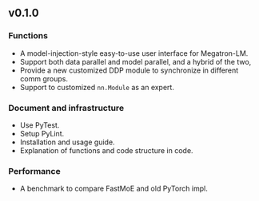 ## v0.1.0

### Functions

- A model-injection-style easy-to-use user interface for Megatron-LM. 
- Support both data parallel and model parallel, and a hybrid of the two,
- Provide a new customized DDP module to synchronize in different comm groups.
- Support to customized `nn.Module` as an expert.

### Document and infrastructure

- Use PyTest.
- Setup PyLint.
- Installation and usage guide.
- Explanation of functions and code structure in code.

### Performance

- A benchmark to compare FastMoE and old PyTorch impl.
